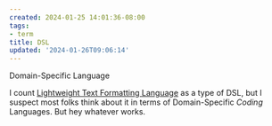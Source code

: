 ```yaml
---
created: 2024-01-25 14:01:36-08:00
tags:
- term
title: DSL
updated: '2024-01-26T09:06:14'
---
```


Domain-Specific Language

I count [Lightweight Text Formatting Language](Lightweight%20Text%20Formatting%20Language.md) as a type of DSL, but I suspect most folks think about it in terms of Domain-Specific *Coding* Languages. But hey whatever works.